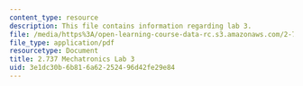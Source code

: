 ```yaml
---
content_type: resource
description: This file contains information regarding lab 3.
file: /media/https%3A/open-learning-course-data-rc.s3.amazonaws.com/2-737-mechatronics-fall-2014/3e1dc30b6b816a62252496d42fe29e84_MIT2_737F14_Lab3.pdf
file_type: application/pdf
resourcetype: Document
title: 2.737 Mechatronics Lab 3
uid: 3e1dc30b-6b81-6a62-2524-96d42fe29e84
---
```

